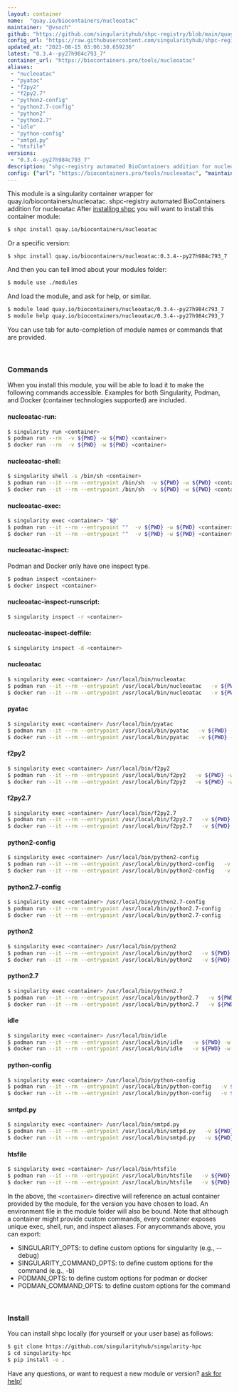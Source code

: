 ```yaml
---
layout: container
name:  "quay.io/biocontainers/nucleoatac"
maintainer: "@vsoch"
github: "https://github.com/singularityhub/shpc-registry/blob/main/quay.io/biocontainers/nucleoatac/container.yaml"
config_url: "https://raw.githubusercontent.com/singularityhub/shpc-registry/main/quay.io/biocontainers/nucleoatac/container.yaml"
updated_at: "2023-08-15 03:06:30.659236"
latest: "0.3.4--py27h984c793_7"
container_url: "https://biocontainers.pro/tools/nucleoatac"
aliases:
 - "nucleoatac"
 - "pyatac"
 - "f2py2"
 - "f2py2.7"
 - "python2-config"
 - "python2.7-config"
 - "python2"
 - "python2.7"
 - "idle"
 - "python-config"
 - "smtpd.py"
 - "htsfile"
versions:
 - "0.3.4--py27h984c793_7"
description: "shpc-registry automated BioContainers addition for nucleoatac"
config: {"url": "https://biocontainers.pro/tools/nucleoatac", "maintainer": "@vsoch", "description": "shpc-registry automated BioContainers addition for nucleoatac", "latest": {"0.3.4--py27h984c793_7": "sha256:02bc6d9266381a783f6c63ee3051d98da3f4ecd84cb25708196c84754a63f899"}, "tags": {"0.3.4--py27h984c793_7": "sha256:02bc6d9266381a783f6c63ee3051d98da3f4ecd84cb25708196c84754a63f899"}, "docker": "quay.io/biocontainers/nucleoatac", "aliases": {"nucleoatac": "/usr/local/bin/nucleoatac", "pyatac": "/usr/local/bin/pyatac", "f2py2": "/usr/local/bin/f2py2", "f2py2.7": "/usr/local/bin/f2py2.7", "python2-config": "/usr/local/bin/python2-config", "python2.7-config": "/usr/local/bin/python2.7-config", "python2": "/usr/local/bin/python2", "python2.7": "/usr/local/bin/python2.7", "idle": "/usr/local/bin/idle", "python-config": "/usr/local/bin/python-config", "smtpd.py": "/usr/local/bin/smtpd.py", "htsfile": "/usr/local/bin/htsfile"}}
---
```


This module is a singularity container wrapper for quay.io/biocontainers/nucleoatac.
shpc-registry automated BioContainers addition for nucleoatac
After [installing shpc](#install) you will want to install this container module:


```bash
$ shpc install quay.io/biocontainers/nucleoatac
```

Or a specific version:

```bash
$ shpc install quay.io/biocontainers/nucleoatac:0.3.4--py27h984c793_7
```

And then you can tell lmod about your modules folder:

```bash
$ module use ./modules
```

And load the module, and ask for help, or similar.

```bash
$ module load quay.io/biocontainers/nucleoatac/0.3.4--py27h984c793_7
$ module help quay.io/biocontainers/nucleoatac/0.3.4--py27h984c793_7
```

You can use tab for auto-completion of module names or commands that are provided.

<br>

### Commands

When you install this module, you will be able to load it to make the following commands accessible.
Examples for both Singularity, Podman, and Docker (container technologies supported) are included.

#### nucleoatac-run:

```bash
$ singularity run <container>
$ podman run --rm  -v ${PWD} -w ${PWD} <container>
$ docker run --rm  -v ${PWD} -w ${PWD} <container>
```

#### nucleoatac-shell:

```bash
$ singularity shell -s /bin/sh <container>
$ podman run --it --rm --entrypoint /bin/sh  -v ${PWD} -w ${PWD} <container>
$ docker run --it --rm --entrypoint /bin/sh  -v ${PWD} -w ${PWD} <container>
```

#### nucleoatac-exec:

```bash
$ singularity exec <container> "$@"
$ podman run --it --rm --entrypoint ""  -v ${PWD} -w ${PWD} <container> "$@"
$ docker run --it --rm --entrypoint ""  -v ${PWD} -w ${PWD} <container> "$@"
```

#### nucleoatac-inspect:

Podman and Docker only have one inspect type.

```bash
$ podman inspect <container>
$ docker inspect <container>
```

#### nucleoatac-inspect-runscript:

```bash
$ singularity inspect -r <container>
```

#### nucleoatac-inspect-deffile:

```bash
$ singularity inspect -d <container>
```


#### nucleoatac

```bash
$ singularity exec <container> /usr/local/bin/nucleoatac
$ podman run --it --rm --entrypoint /usr/local/bin/nucleoatac   -v ${PWD} -w ${PWD} <container> -c " $@"
$ docker run --it --rm --entrypoint /usr/local/bin/nucleoatac   -v ${PWD} -w ${PWD} <container> -c " $@"
```


#### pyatac

```bash
$ singularity exec <container> /usr/local/bin/pyatac
$ podman run --it --rm --entrypoint /usr/local/bin/pyatac   -v ${PWD} -w ${PWD} <container> -c " $@"
$ docker run --it --rm --entrypoint /usr/local/bin/pyatac   -v ${PWD} -w ${PWD} <container> -c " $@"
```


#### f2py2

```bash
$ singularity exec <container> /usr/local/bin/f2py2
$ podman run --it --rm --entrypoint /usr/local/bin/f2py2   -v ${PWD} -w ${PWD} <container> -c " $@"
$ docker run --it --rm --entrypoint /usr/local/bin/f2py2   -v ${PWD} -w ${PWD} <container> -c " $@"
```


#### f2py2.7

```bash
$ singularity exec <container> /usr/local/bin/f2py2.7
$ podman run --it --rm --entrypoint /usr/local/bin/f2py2.7   -v ${PWD} -w ${PWD} <container> -c " $@"
$ docker run --it --rm --entrypoint /usr/local/bin/f2py2.7   -v ${PWD} -w ${PWD} <container> -c " $@"
```


#### python2-config

```bash
$ singularity exec <container> /usr/local/bin/python2-config
$ podman run --it --rm --entrypoint /usr/local/bin/python2-config   -v ${PWD} -w ${PWD} <container> -c " $@"
$ docker run --it --rm --entrypoint /usr/local/bin/python2-config   -v ${PWD} -w ${PWD} <container> -c " $@"
```


#### python2.7-config

```bash
$ singularity exec <container> /usr/local/bin/python2.7-config
$ podman run --it --rm --entrypoint /usr/local/bin/python2.7-config   -v ${PWD} -w ${PWD} <container> -c " $@"
$ docker run --it --rm --entrypoint /usr/local/bin/python2.7-config   -v ${PWD} -w ${PWD} <container> -c " $@"
```


#### python2

```bash
$ singularity exec <container> /usr/local/bin/python2
$ podman run --it --rm --entrypoint /usr/local/bin/python2   -v ${PWD} -w ${PWD} <container> -c " $@"
$ docker run --it --rm --entrypoint /usr/local/bin/python2   -v ${PWD} -w ${PWD} <container> -c " $@"
```


#### python2.7

```bash
$ singularity exec <container> /usr/local/bin/python2.7
$ podman run --it --rm --entrypoint /usr/local/bin/python2.7   -v ${PWD} -w ${PWD} <container> -c " $@"
$ docker run --it --rm --entrypoint /usr/local/bin/python2.7   -v ${PWD} -w ${PWD} <container> -c " $@"
```


#### idle

```bash
$ singularity exec <container> /usr/local/bin/idle
$ podman run --it --rm --entrypoint /usr/local/bin/idle   -v ${PWD} -w ${PWD} <container> -c " $@"
$ docker run --it --rm --entrypoint /usr/local/bin/idle   -v ${PWD} -w ${PWD} <container> -c " $@"
```


#### python-config

```bash
$ singularity exec <container> /usr/local/bin/python-config
$ podman run --it --rm --entrypoint /usr/local/bin/python-config   -v ${PWD} -w ${PWD} <container> -c " $@"
$ docker run --it --rm --entrypoint /usr/local/bin/python-config   -v ${PWD} -w ${PWD} <container> -c " $@"
```


#### smtpd.py

```bash
$ singularity exec <container> /usr/local/bin/smtpd.py
$ podman run --it --rm --entrypoint /usr/local/bin/smtpd.py   -v ${PWD} -w ${PWD} <container> -c " $@"
$ docker run --it --rm --entrypoint /usr/local/bin/smtpd.py   -v ${PWD} -w ${PWD} <container> -c " $@"
```


#### htsfile

```bash
$ singularity exec <container> /usr/local/bin/htsfile
$ podman run --it --rm --entrypoint /usr/local/bin/htsfile   -v ${PWD} -w ${PWD} <container> -c " $@"
$ docker run --it --rm --entrypoint /usr/local/bin/htsfile   -v ${PWD} -w ${PWD} <container> -c " $@"
```



In the above, the `<container>` directive will reference an actual container provided
by the module, for the version you have chosen to load. An environment file in the
module folder will also be bound. Note that although a container
might provide custom commands, every container exposes unique exec, shell, run, and
inspect aliases. For anycommands above, you can export:

 - SINGULARITY_OPTS: to define custom options for singularity (e.g., --debug)
 - SINGULARITY_COMMAND_OPTS: to define custom options for the command (e.g., -b)
 - PODMAN_OPTS: to define custom options for podman or docker
 - PODMAN_COMMAND_OPTS: to define custom options for the command

<br>

### Install

You can install shpc locally (for yourself or your user base) as follows:

```bash
$ git clone https://github.com/singularityhub/singularity-hpc
$ cd singularity-hpc
$ pip install -e .
```

Have any questions, or want to request a new module or version? [ask for help!](https://github.com/singularityhub/singularity-hpc/issues)